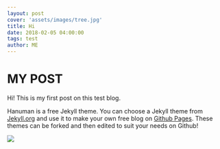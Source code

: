 ```yaml
---
layout: post
cover: 'assets/images/tree.jpg'
title: Hi
date: 2018-02-05 04:00:00
tags: test
author: ME
---
```


<h1>MY POST</h1>
<p>Hi!  This is my first post on this test blog.</p>
<p>Hanuman is a free Jekyll theme.  You can choose a Jekyll theme from <a href="Jekyll.org">Jekyll.org</a> and use it to make your own free blog on <a href="https://pages.github.com/">Github Pages</a>. These themes can be forked and then edited to suit your needs on Github!</p>
<img src="https://raw.githubusercontent.com/jcmundy/sailingwiththegods/master/Assets/Textures/tex_wind.png"/>
